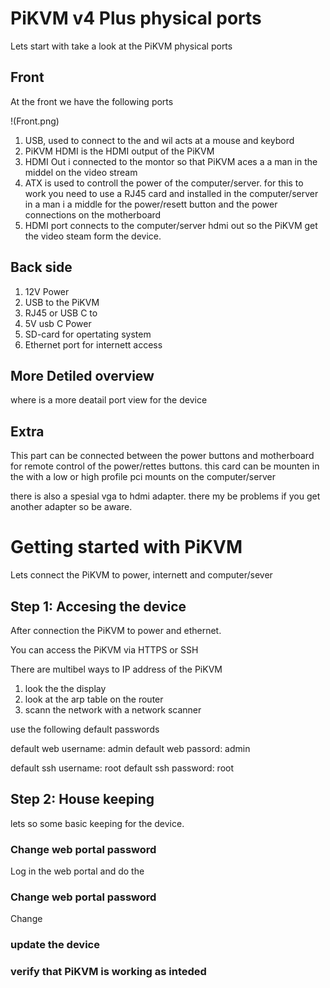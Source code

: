 #  PiKVM v4 Plus physical ports 


Lets start with take a look at the PiKVM physical ports



## Front
At the front we have the following ports 

!(Front.png)


1. USB, used to connect to the and wil acts at a mouse and keybord
2. PiKVM HDMI is the HDMI output of the PiKVM 
3. HDMI Out i connected to the montor so that PiKVM aces a a man in the middel on the video stream 
4. ATX is used to controll the power of the computer/server. for this to work  you need to use a RJ45 card and installed in the computer/server in a man i a middle for the power/resett button and the power connections on the motherboard
5. HDMI port connects to the computer/server hdmi out  so the PiKVM get the video steam form the device. 


## Back side

1. 12V Power
2. USB to the PiKVM 
3. RJ45 or USB C to 
4. 5V usb C Power
5. SD-card for opertating system
6. Ethernet port for internett access


##  More Detiled overview
where is a more deatail port view for the device


## Extra

This part can be connected between the power buttons and motherboard for remote control of the power/rettes buttons.
this card can be mounten in the with a low or high profile pci mounts on the computer/server 

there is also a spesial vga to hdmi adapter. there my be problems if you get another adapter so be aware.  




# Getting started with PiKVM

Lets connect the PiKVM to power, internett and computer/sever 



## Step 1: Accesing the device

After connection  the PiKVM to power and ethernet.

You can access the PiKVM via HTTPS or SSH

There are multibel ways to IP address of the PiKVM
1. look the the display
2. look at the arp table on the router
3. scann the network with a network scanner


use the following default passwords

default web username: admin
default web passord: admin

default ssh username: root
default ssh password: root


## Step 2: House keeping

lets so some basic keeping for the device. 


### Change web portal password
Log in the web portal and do the


### Change web portal password

Change 


### update the device


### verify that PiKVM is working as inteded 



